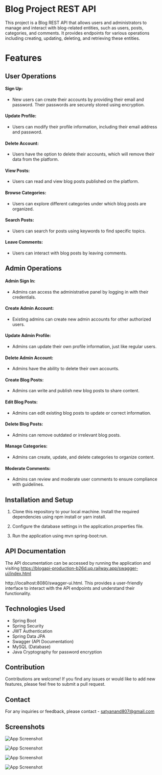 # Blog Project REST API

This project is a Blog REST API that allows users and administrators to manage and interact with blog-related entities, such as users, posts, categories, and comments. It provides endpoints for various operations including creating, updating, deleting, and retrieving these entities.


# Features

## User Operations

#### Sign Up: 
- New users can create their accounts by providing their email and password. Their passwords are securely stored using encryption.

#### Update Profile:
- Users can modify their profile information, including their email address and password.

#### Delete Account:
-  Users have the option to delete their accounts, which will remove their data from the platform.

#### View Posts:
 -  Users can read and view blog posts published on the platform.

#### Browse Categories: 
- Users can explore different categories under which blog posts are organized.

#### Search Posts: 
- Users can search for posts using keywords to find specific topics.

#### Leave Comments: 
- Users can interact with blog posts by leaving comments.

## Admin Operations
#### Admin Sign In: 
- Admins can access the administrative panel by logging in with their credentials.

#### Create Admin Account:
-  Existing admins can create new admin accounts for other authorized users.

#### Update Admin Profile: 
- Admins can update their own profile information, just like regular users.

#### Delete Admin Account: 
 - Admins have the ability to delete their own accounts.

#### Create Blog Posts:
 -  Admins can write and publish new blog posts to share content.

#### Edit Blog Posts:
-  Admins can edit existing blog posts to update or correct information.

#### Delete Blog Posts: 
- Admins can remove outdated or irrelevant blog posts.

#### Manage Categories: 
- Admins can create, update, and delete categories to organize content.

#### Moderate Comments: 
 - Admins can review and moderate user comments to ensure compliance with guidelines.

 ## Installation and Setup

1. Clone this repository to your local machine.
Install the required dependencies using npm install or yarn install.

2. Configure the database settings in the application.properties file.

3. Run the application using mvn spring-boot:run.

## API Documentation

The API documentation can be accessed by running the application and visiting 
https://blogapi-production-b26d.up.railway.app/swagger-ui/index.html


http://localhost:8080/swagger-ui.html. 
This provides a user-friendly interface to interact with the API endpoints and understand their functionality.

## Technologies Used

- Spring Boot
- Spring Security
- JWT Authentication
- Spring Data JPA
- Swagger (API Documentation)
- MySQL (Database)
- Java Cryptography for password encryption

## Contribution
Contributions are welcome! If you find any issues or would like to add new features, please feel free to submit a pull request.

## Contact
For any inquiries or feedback, please contact -  satyanand807@gmail.com




## Screenshots

![App Screenshot](https://drive.google.com/file/d/1k_EyMegXlAHMpVTy58Dxx5yc5j5mahFC/view?usp=sharing)

![App Screenshot](https://drive.google.com/file/d/1n7EGZ_2AfC09L2YvipYXFARG3wznAqKo/view?usp=sharing )

![App Screenshot](https://drive.google.com/file/d/1-6r-DSQpO4FPoAWk-ERytUgZFDs5Nf4x/view?usp=sharing)

![App Screenshot](https://drive.google.com/file/d/1X9lz4OynqvNeNHGZwmlnpYmtTfc2H585/view?usp=sharing)


